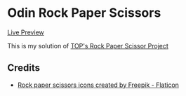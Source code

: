 # Odin Rock Paper Scissors
[Live Preview](https://devansh-baghel.github.io/odin-rock-paper-scissors/)

This is my solution of [TOP's Rock Paper Scissor Project](https://www.theodinproject.com/lessons/foundations-rock-paper-scissors)

## Credits
- <a href="https://www.flaticon.com/free-icons/rock-paper-scissors" title="rock paper scissors icons">Rock paper scissors icons created by Freepik - Flaticon</a>